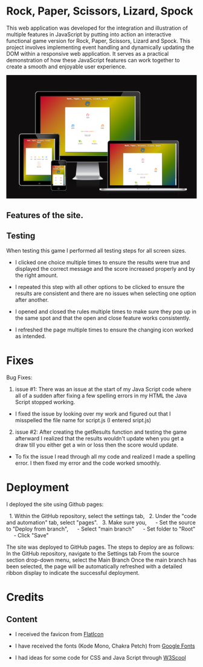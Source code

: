 # Rock, Paper, Scissors, Lizard, Spock

This web application was developed for the integration and illustration of multiple features in JavaScript by putting into action an interactive functional game version for Rock, Paper, Scissors, Lizard and Spock.
This project involves implementing event handling and dynamically updating the DOM within a responsive web application. It serves as a practical demonstration of how these JavaScript features can work together to create a smooth and enjoyable user experience.

![am-i-responsive](assets/images/am-i-responsive.png)

## Features of the site.

## Testing

When testing this game I performed all testing steps for all screen sizes.

 - I clicked one choice multiple times to ensure the results were true and displayed the correct message and the score increased properly and by the right amount.

 - I repeated this step with all other options to be clicked to ensure the results are consistent and there are no issues when selecting one option after another.

 - I opened and closed the rules multiple times to make sure they pop up in the same spot and that the open and close feature works consistently.

 - I refreshed the page multiple times to ensure the changing icon worked as intended.

# Fixes

Bug Fixes:

 1. issue #1: There was an issue at the start of my Java Script code where all of a sudden after fixing a few spelling errors in my HTML the Java Script stopped working.
 - I fixed the issue by looking over my work and figured out that I misspelled the file name for script.js (I entered sript.js)

 2. issue #2: After creating the getResults function and testing the game afterward I realized that the results wouldn't update when you get a draw till you either get a win or loss then the score would update.
 - To fix the issue I read through all my code and realized I made a spelling error. I then fixed my error and the code worked smoothly.


# Deployment

I deployed the site using Github pages:

  1. Within the GitHub repository, select the settings tab,
  2. Under the "code and automation" tab, select "pages".
  3. Make sure you,
     - Set the source to "Deploy from branch",
     - Select "main branch"
     - Set folder to "Root"
     - Click "Save"

The site was deployed to GitHub pages. The steps to deploy are as follows:
In the GitHub repository, navigate to the Settings tab
From the source section drop-down menu, select the Main Branch
Once the main branch has been selected, the page will be automatically refreshed with a detailed ribbon display to indicate the successful deployment.

# Credits

## Content

+ I received the favicon from [FlatIcon](https://www.flaticon.com/)

+ I have received the fonts (Kode Mono, Chakra Petch) from [Google Fonts](https://fonts.google.com/)

+ I had ideas for some code for CSS and Java Script through [W3Scool](https://www.w3schools.com/)